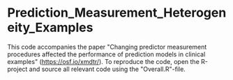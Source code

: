 # Prediction_Measurement_Heterogeneity_Examples

This code accompanies the paper "Changing predictor measurement procedures affected the performance of prediction models in clinical examples" (https://osf.io/xmdtr/). To reproduce the code, open the R-project and source all relevant code using the "Overall.R"-file.
